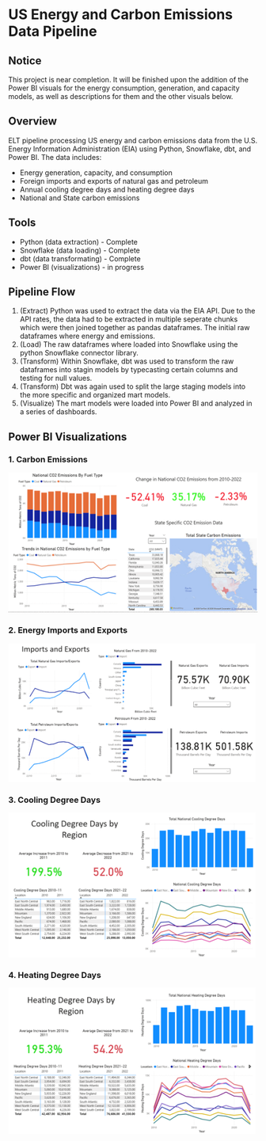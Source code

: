 # US Energy and Carbon Emissions Data Pipeline

## Notice
This project is near completion. It will be finished upon the addition of the Power BI visuals for the energy consumption, generation, and capacity models, as well as descriptions for them and the other visuals below.

## Overview
ELT pipeline processing US energy and carbon emissions data from the U.S. Energy Information Administration (EIA) using Python, Snowflake, dbt, and Power BI.
The data includes:
- Energy generation, capacity, and consumption
- Foreign imports and exports of natural gas and petroleum
- Annual cooling degree days and heating degree days
- National and State carbon emissions

## Tools
- Python (data extraction) - Complete
- Snowflake (data loading) - Complete
- dbt (data transformating) - Complete
- Power BI (visualizations) - in progress

## Pipeline Flow
1. (Extract) Python was used to extract the data via the EIA API. Due to the API rates, the data had to be extracted in multiple seperate chunks which were then joined together as pandas dataframes. The initial raw dataframes where energy and emissions.
2. (Load) The raw dataframes where loaded into Snowflake using the python Snowflake connector library.
3. (Transform) Within Snowflake, dbt was used to transform the raw dataframes into stagin models by typecasting certain columns and testing for null values.
4. (Transform) Dbt was again used to split the large staging models into the more specific and organized mart models.
5. (Visualize) The mart models were loaded into Power BI and analyzed in a series of dashboards.

## Power BI Visualizations

### 1. Carbon Emissions

<img src="power bi/images/carbon_emissions.PNG" width="600" />

### 2. Energy Imports and Exports

<img src="power bi/images/import_export.PNG" width="500" />


### 3. Cooling Degree Days

<img src="power bi/images/cooling_deg_days.PNG" width="500" />


### 4. Heating Degree Days

<img src="power bi/images/heating_deg_days.PNG" width="500" />
